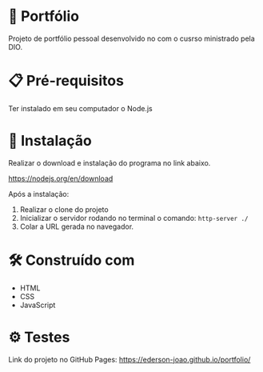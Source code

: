 # :rocket: Portfólio
Projeto de portfólio pessoal desenvolvido no com o cusrso ministrado pela DIO.

# :clipboard: Pré-requisitos
Ter instalado em seu computador o Node.js

# :wrench: Instalação

Realizar o download e instalação do programa no link abaixo. 

https://nodejs.org/en/download

Após a instalação:
1. Realizar o clone do projeto
2. Inicializar o servidor rodando no terminal o comando: `http-server ./`
3. Colar a URL gerada no navegador.

# :hammer_and_wrench: Construído com
* HTML
* CSS 
* JavaScript

# :gear: Testes

Link do projeto no GitHub Pages: https://ederson-joao.github.io/portfolio/

